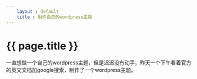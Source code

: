 ```yaml
---
    layout : default
    title : 制作自己的wordpress主题
---
```



# {{ page.title  }} 

一直想做一个自己的wordpress主题，但是迟迟没有动手，昨天一个下午看着官方的英文文档加google搜索，制作了一个wordpress主题。



